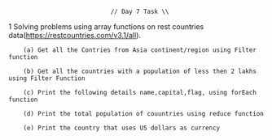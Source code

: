                                 // Day 7 Task \\
1 Solving problems using array functions on rest countries data(https://restcountries.com/v3.1/all).

        (a) Get all the Contries from Asia continent/region using Filter function

        (b) Get all the countries with a population of less then 2 lakhs using Filter Function

        (c) Print the following details name,capital,flag, using forEach function

        (d) Print the total population of couuntries using reduce function

        (e) Print the country that uses US dollars as currency